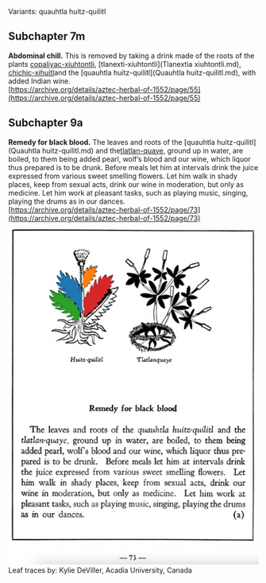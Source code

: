 Variants: quauhtla huitz-quilitl  

## Subchapter 7m  
**Abdominal chill.** This is removed by taking a drink made of the roots of the plants [copaliyac-xiuhtontli](Copaliyac-xiuhtontli.md), [tlanexti-xiuhtontli](Tlanextia xiuhtontli.md), [chichic-xihuitl](Chichic-xihuitl.md)and the [quauhtla huitz-quilitl](Quauhtla huitz-quilitl.md), with added Indian wine.  
[https://archive.org/details/aztec-herbal-of-1552/page/55](https://archive.org/details/aztec-herbal-of-1552/page/55)  

## Subchapter 9a  
**Remedy for black blood.** The leaves and roots of the [quauhtla huitz-quilitl](Quauhtla huitz-quilitl.md) and the[tlatlan-quaye](Tlatlanquaye.md), ground up in water, are boiled, to them being added pearl, wolf’s blood and our wine, which liquor thus prepared is to be drunk. Before meals let him at intervals drink the juice expressed from various sweet smelling flowers. Let him walk in shady places, keep from sexual acts, drink our wine in moderation, but only as medicine. Let him work at pleasant tasks, such as playing music, singing, playing the drums as in our dances.  
[https://archive.org/details/aztec-herbal-of-1552/page/73](https://archive.org/details/aztec-herbal-of-1552/page/73)  

![K_ID104_p073_01_Quauhtla_huitz-quilitl.png](assets/K_ID104_p073_01_Quauhtla_huitz-quilitl.png)  
Leaf traces by: Kylie DeViller, Acadia University, Canada  
